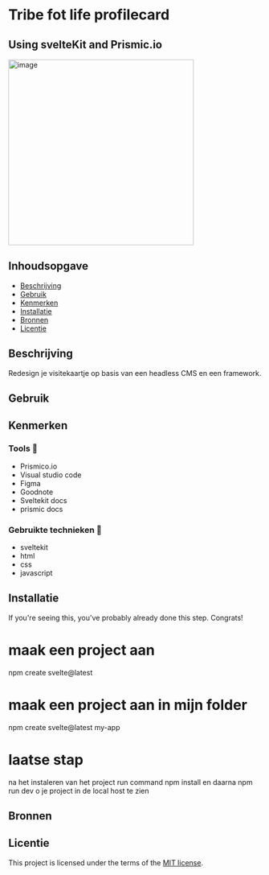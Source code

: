 # Tribe fot life profilecard
## Using svelteKit and Prismic.io

<!-- Geef je project een titel en schrijf in één zin wat het is -->
<img width="369" alt="image" src="https://github.com/zombie0youssra/your-tribe-for-life-profile-card/assets/112857270/b713e61c-73d1-4272-bf5c-72df12d0ad1d">

## Inhoudsopgave

  * [Beschrijving](#beschrijving)
  * [Gebruik](#gebruik)
  * [Kenmerken](#kenmerken)
  * [Installatie](#installatie)
  * [Bronnen](#bronnen)
  * [Licentie](#licentie)

## Beschrijving
<!-- Bij Beschrijving staat kort beschreven wat voor project het is en wat je hebt gemaakt -->
<!-- Voeg een mooie poster visual toe 📸 -->
Redesign je visitekaartje op basis van een headless CMS en een framework.


<!-- Voeg een link toe naar Github Pages 🌐-->

## Gebruik


## Kenmerken
<!-- Bij Kenmerken staat welke technieken zijn gebruikt en hoe. Wat is de HTML structuur? Wat zijn de belangrijkste dingen in CSS? Wat is er met JS gedaan en hoe? Misschien heb je iets met NodeJS gedaan, of heb je een framwork of library gebruikt? -->
### Tools 🍔
- Prismico.io
- Visual studio code
- Figma
- Goodnote
- Sveltekit docs
- prismic docs


### Gebruikte technieken 🍟
- sveltekit
- html
- css
- javascript


## Installatie
<!-- Bij Instalatie staat hoe een andere developer aan jouw repo kan werken -->
If you're seeing this, you've probably already done this step. Congrats!

# maak een project aan
npm create svelte@latest

# maak een project aan in mijn folder
npm create svelte@latest my-app

# laatse stap
na het instaleren van het project 
run command npm install en daarna npm run dev o  je project in de local host te zien

## Bronnen

## Licentie

This project is licensed under the terms of the [MIT license](./LICENSE).
